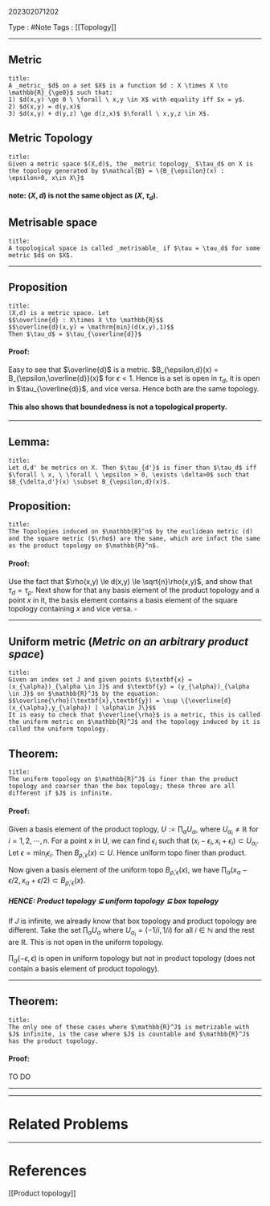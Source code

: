 202302071202

Type : #Note
Tags : [[Topology]]

---

## Metric 
```ad-note
title: 
A _metric_ $d$ on a set $X$ is a function $d : X \times X \to \mathbb{R}_{\ge0}$ such that:
1) $d(x,y) \ge 0 \ \forall \ x,y \in X$ with equality iff $x = y$.
2) $d(x,y) = d(y,x)$
3) $d(x,y) + d(y,z) \ge d(z,x)$ $\forall \ x,y,z \in X$. 
```

## Metric Topology
```ad-note:
title: 
Given a metric space $(X,d)$, the _metric topology_ $\tau_d$ on X is the topology generated by $\mathcal{B} = \{B_{\epsilon}(x) : \epsilon>0, x\in X\}$

```

#### note: $(X,d)$ is not the same object as $(X,\tau_d)$. 

## Metrisable space
```ad-note
title: 
A topological space is called _metrisable_ if $\tau = \tau_d$ for some metric $d$ on $X$.
```
---

## Proposition
```ad-note
title:
(X,d) is a metric space. Let
$$\overline{d} : X\times X \to \mathbb{R}$$
$$\overline{d}(x,y) = \mathrm{min}(d(x,y),1)$$
Then $\tau_d$ = $\tau_{\overline{d}}$
```
#### Proof:
Easy to see that $\overline{d}$ is a metric.
$B_{\epsilon,d}(x) = B_{\epsilon,\overline{d}}(x)$ for $\epsilon < 1$.
Hence is a set is open in $\tau_d$, it is open in $\tau_{\overline{d}}$, and vice versa. Hence both are the same topology.

#### This also shows that boundedness is not a topological property.

---
## Lemma:
```ad-note
title:
Let d,d' be metrics on X. Then $\tau_{d'}$ is finer than $\tau_d$ iff $\forall \ x, \ \forall \ \epsilon > 0, \exists \delta>0$ such that $B_{\delta,d'}(x) \subset B_{\epsilon,d}(x)$.
```

## Proposition:
```ad-note
title:
The Topologies induced on $\mathbb{R}^n$ by the euclidean metric (d) and the square metric ($\rho$) are the same, which are infact the same as the product topology on $\mathbb{R}^n$.
```
#### Proof:
Use the fact that $\rho(x,y) \le d(x,y) \le \sqrt{n}\rho(x,y)$, and show that $\tau_d = \tau_{\rho}$. 
Next show for that any basis element of the product topology and a point $x$ in it,  the basis element contains a basis element of the square topology containing $x$ and vice versa. $\square$ 

--- 

## Uniform metric (_Metric on an arbitrary product space_) 
```ad-note
title:
Given an index set J and given points $\textbf{x} = (x_{\alpha})_{\alpha \in J}$ and $\textbf{y} = (y_{\alpha})_{\alpha \in J}$ on $\mathbb{R}^J$ by the equation:
$$\overline{\rho}(\textbf{x},\textbf{y}) = \sup \{\overline{d}(x_{\alpha},y_{\alpha}) | \alpha\in J\}$$
It is easy to check that $\overline{\rho}$ is a metric, this is called the uniform metric on $\mathbb{R}^J$ and the topology induced by it is called the uniform topology.
```

## Theorem:
```ad-note
title:
The uniform topology on $\mathbb{R}^J$ is finer than the product topology and coarser than the box topology; these three are all different if $J$ is infinite.
```
#### Proof: 
Given a basis element of the product toplogy, $U := \prod_{\alpha}U_{\alpha}$, where $U_{\alpha_i} \neq \mathbb{R}$ for $i = 1,2,\cdots,n$. For a point x in U, we can find $\epsilon_i$ such that $(x_i-\epsilon_i,x_i+\epsilon_i) \subset U_{\alpha_i}$. Let $\epsilon = \min_i{\epsilon_i}$. Then $B_{\bar\rho,\epsilon}(x) \subset U$. Hence uniform topo finer than product.

Now given a basis element of the uniform topo $B_{\bar\rho,\epsilon}(x)$, we have  $\prod_{\alpha} (x_{\alpha} - \epsilon/2,x_{\alpha} + \epsilon/2) \subset B_{\bar\rho,\epsilon}(x)$. 

##### HENCE: Product topology $\subseteq$ uniform topology $\subseteq$ box topology

If $J$ is infinite, we already know that box topology and product topology are different. 
Take the set $\prod_{\alpha} U_{\alpha}$ where $U_{\alpha_i} = (-1/i,1/i)$ for all $i \in \mathbb{N}$ and the rest are $\mathbb{R}$. 
This is not open in the uniform topology.

$\prod_{\alpha}(-\epsilon,\epsilon)$ is open in uniform topology but not in product topology (does not contain a basis element of product topology).

---

## Theorem:
```ad-note
title:
The only one of these cases where $\mathbb{R}^J$ is metrizable with $J$ infinite, is the case where $J$ is countable and $\mathbb{R}^J$ has the product topology.
```

#### Proof:
TO DO

---



---
# Related Problems

---
# References
[[Product topology]]
